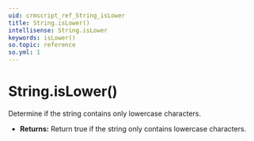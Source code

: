 ```yaml
---
uid: crmscript_ref_String_isLower
title: String.isLower()
intellisense: String.isLower
keywords: isLower()
so.topic: reference
so.yml: 1
---
```


# String.isLower()

Determine if the string contains only lowercase characters.

* **Returns:** Return true if the string only contains lowercase characters.
